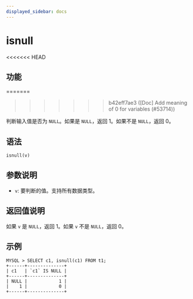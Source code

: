 ```yaml
---
displayed_sidebar: docs
---
```


# isnull

<<<<<<< HEAD
## 功能
=======

>>>>>>> b42eff7ae3 ([Doc] Add meaning of 0 for variables (#53714))

判断输入值是否为 `NULL`。如果是 `NULL`，返回 1。如果不是 `NULL`，返回 0。

## 语法

```Haskell
isnull(v)
```

## 参数说明

- `v`: 要判断的值。支持所有数据类型。

## 返回值说明

如果 `v` 是 `NULL`，返回 1。如果 `v` 不是 `NULL`，返回 0。

## 示例

```Plain Text
MYSQL > SELECT c1, isnull(c1) FROM t1;
+------+--------------+
| c1   | `c1` IS NULL |
+------+--------------+
| NULL |            1 |
|    1 |            0 |
+------+--------------+
```
